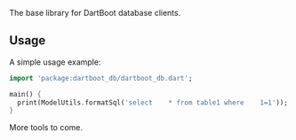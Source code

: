 The base library for DartBoot database clients.

## Usage

A simple usage example:

```dart
import 'package:dartboot_db/dartboot_db.dart';

main() {
  print(ModelUtils.formatSql('select    * from table1 where    1=1'));
}
```

More tools to come.